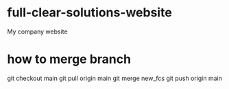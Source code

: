 # full-clear-solutions-website
My company website


# how to merge branch 
git checkout main
git pull origin main
git merge new_fcs
git push origin main